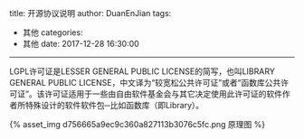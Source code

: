 title: 开源协议说明
author: DuanEnJian
tags:
  - 其他
categories:
  - 其他
date: 2017-12-28 16:30:00
---
LGPL许可证是LESSER GENERAL PUBLIC LICENSE的简写，也叫LIBRARY GENERAL PUBLIC LICENSE，中文译为“较宽松公共许可证”或者“函数库公共许可证”。该许可证适用于一些由自由软件基金会与其它决定使用此许可证的软件作者所特殊设计的软件软件包─比如函数库（即Library）。
<!-- more -->
{% asset_img d756665a9ec9c360a827113b3076c5fc.png 原理图 %}